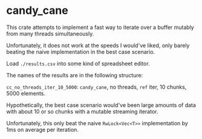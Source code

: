 # candy_cane

This crate attempts to implement a fast way to iterate over a buffer mutably from many
threads simultaneously. 

Unfortunately, it does not work at the speeds I would've liked, only barely beating
the naive implementation in the best case scenario.

Load `./results.csv` into some kind of spreadsheet editor.

The names of the results are in the following structure:

`cc_no_threads_iter_10_5000`: `candy_cane`, no threads,
`ref` iter, 10 chunks, 5000 elements.

Hypothetically, the best case scenario would've been large amounts of data
with about 10 or so chunks with a mutable streaming iterator.

Unfortunately, this only beat the naive `RwLock<Vec<T>>` implementation by 1ms
on average per iteration.
